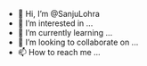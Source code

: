 - 👋 Hi, I’m @SanjuLohra
- 👀 I’m interested in ...
- 🌱 I’m currently learning ...
- 💞️ I’m looking to collaborate on ...
- 📫 How to reach me ...

<!---
SanjuLohra/SanjuLohra is a ✨ special ✨ repository because its `README.md` (this file) appears on your GitHub profile.
You can click the Preview link to take a look at your changes.
--->
